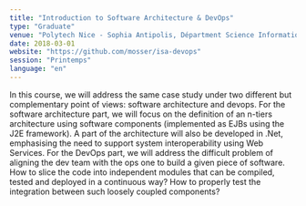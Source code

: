 ```yaml
---
title: "Introduction to Software Architecture & DevOps"
type: "Graduate"
venue: "Polytech Nice - Sophia Antipolis, Départment Science Informatique"
date: 2018-03-01
website: "https://github.com/mosser/isa-devops"
session: "Printemps"
language: "en"
---
```


In this course, we will address the same case study under two different but complementary point of views: software architecture and devops. For the software architecture part, we will focus on the definition of an n-tiers architecture using software components (implemented as EJBs using the J2E framework). A part of the architecture will also be developed in .Net, emphasising the need to support system interoperability using Web Services. For the DevOps part, we will address the difficult problem of aligning the dev team with the ops one to build a given piece of software. How to slice the code into independent modules that can be compiled, tested and deployed in a continuous way? How to properly test the integration between such loosely coupled components?
